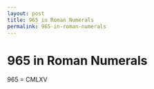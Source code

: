 ```yaml
---
layout: post
title: 965 in Roman Numerals
permalink: 965-in-roman-numerals
---
```


# 965 in Roman Numerals

965 = CMLXV
